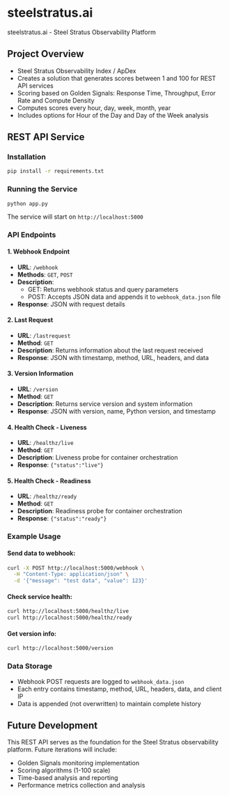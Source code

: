 # steelstratus.ai
steelstratus.ai - Steel Stratus Observability Platform

## Project Overview
- Steel Stratus Observability Index / ApDex
- Creates a solution that generates scores between 1 and 100 for REST API services
- Scoring based on Golden Signals: Response Time, Throughput, Error Rate and Compute Density
- Computes scores every hour, day, week, month, year
- Includes options for Hour of the Day and Day of the Week analysis

## REST API Service

### Installation
```bash
pip install -r requirements.txt
```

### Running the Service
```bash
python app.py
```
The service will start on `http://localhost:5000`

### API Endpoints

#### 1. Webhook Endpoint
- **URL**: `/webhook`
- **Methods**: `GET`, `POST`
- **Description**: 
  - GET: Returns webhook status and query parameters
  - POST: Accepts JSON data and appends it to `webhook_data.json` file
- **Response**: JSON with request details

#### 2. Last Request
- **URL**: `/lastrequest`
- **Method**: `GET`
- **Description**: Returns information about the last request received
- **Response**: JSON with timestamp, method, URL, headers, and data

#### 3. Version Information
- **URL**: `/version`
- **Method**: `GET`
- **Description**: Returns service version and system information
- **Response**: JSON with version, name, Python version, and timestamp

#### 4. Health Check - Liveness
- **URL**: `/healthz/live`
- **Method**: `GET`
- **Description**: Liveness probe for container orchestration
- **Response**: `{"status":"live"}`

#### 5. Health Check - Readiness
- **URL**: `/healthz/ready`
- **Method**: `GET`
- **Description**: Readiness probe for container orchestration
- **Response**: `{"status":"ready"}`

### Example Usage

#### Send data to webhook:
```bash
curl -X POST http://localhost:5000/webhook \
  -H "Content-Type: application/json" \
  -d '{"message": "test data", "value": 123}'
```

#### Check service health:
```bash
curl http://localhost:5000/healthz/live
curl http://localhost:5000/healthz/ready
```

#### Get version info:
```bash
curl http://localhost:5000/version
```

### Data Storage
- Webhook POST requests are logged to `webhook_data.json`
- Each entry contains timestamp, method, URL, headers, data, and client IP
- Data is appended (not overwritten) to maintain complete history

## Future Development
This REST API serves as the foundation for the Steel Stratus observability platform. Future iterations will include:
- Golden Signals monitoring implementation
- Scoring algorithms (1-100 scale)
- Time-based analysis and reporting
- Performance metrics collection and analysis 

